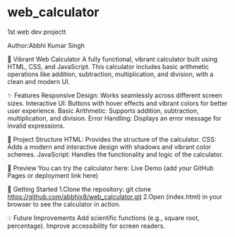 # web_calculator
1st web dev projectt

Author:Abbhi Kumar Singh

🧮 Vibrant Web Calculator
A fully functional, vibrant calculator built using HTML, CSS, and JavaScript. This calculator includes basic arithmetic operations like addition, subtraction, multiplication, and division, with a clean and modern UI.

✨ Features
Responsive Design: Works seamlessly across different screen sizes.
Interactive UI: Buttons with hover effects and vibrant colors for better user experience.
Basic Arithmetic: Supports addition, subtraction, multiplication, and division.
Error Handling: Displays an error message for invalid expressions.

📂 Project Structure
HTML: Provides the structure of the calculator.
CSS: Adds a modern and interactive design with shadows and vibrant color schemes.
JavaScript: Handles the functionality and logic of the calculator.

📸 Preview
You can try the calculator here: Live Demo (add your GitHub Pages or deployment link here)

🚀 Getting Started
1.Clone the repository:
git clone https://github.com/abbhix8/web_calculator.git
2.Open (index.html) in your browser to see the calculator in action.

💡 Future Improvements
Add scientific functions (e.g., square root, percentage).
Improve accessibility for screen readers.
